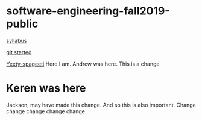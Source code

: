 # software-engineering-fall2019-public
[syllabus](https://docs.google.com/document/d/1uYDgk2XIGQl20mL7ZOSVjz0zuoTyvWjVzb7Lwx5LgO4/edit#heading=h.td51qeh4rfs0)

[git started](https://docs.google.com/document/d/1M0YeBfFPy5YPpfX7312R9-IldjagimvEma_YhgeLPcw/edit#heading=h.ssqvh5gmotj4)

[Yeety-spageeti](https://docs.google.com/document/d/1M0YeBfFPy5YPpfX7312R9-IldjagimvEma_YhgeLPcw/edit#heading=h.ssqvh5gmotj4)
Here I am.
Andrew was here.
This is a change
# Keren was here
Jackson, may have made this change.
And so this is also important.
Change change change change change
